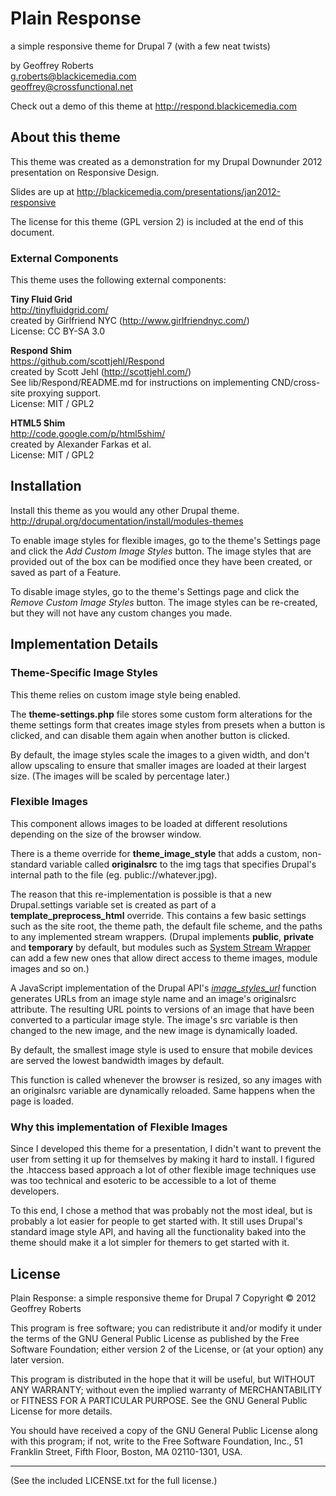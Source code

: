 # Plain Response

a simple responsive theme for Drupal 7 (with a few neat twists)

by Geoffrey Roberts  
g.roberts@blackicemedia.com  
geoffrey@crossfunctional.net

Check out a demo of this theme at http://respond.blackicemedia.com

## About this theme

This theme was created as a demonstration for my Drupal Downunder 2012 presentation 
on Responsive Design.

Slides are up at http://blackicemedia.com/presentations/jan2012-responsive

The license for this theme (GPL version 2) is included at the end of this document.

### External Components

This theme uses the following external components:

**Tiny Fluid Grid**  
http://tinyfluidgrid.com/  
created by Girlfriend NYC (http://www.girlfriendnyc.com/)  
License: CC BY-SA 3.0

**Respond Shim**  
https://github.com/scottjehl/Respond  
created by Scott Jehl (http://scottjehl.com/)  
See lib/Respond/README.md for instructions on implementing CND/cross-site proxying support.  
License: MIT / GPL2

**HTML5 Shim**  
http://code.google.com/p/html5shim/  
created by Alexander Farkas et al.  
License: MIT / GPL2

## Installation

Install this theme as you would any other Drupal theme.  
http://drupal.org/documentation/install/modules-themes

To enable image styles for flexible images, go to the theme's Settings page and 
click the _Add Custom Image Styles_ button.  The image styles that are provided out of 
the box can be modified once they have been created, or saved as part of a Feature.

To disable image styles, go to the theme's Settings page and 
click the _Remove Custom Image Styles_ button.  The image styles can be re-created, but 
they will not have any custom changes you made.

## Implementation Details

### Theme-Specific Image Styles

This theme relies on custom image style being enabled.

The **theme-settings.php** file stores some custom form alterations for the theme settings 
form that creates image styles from presets when a button is clicked, and can disable them 
again when another button is clicked.

By default, the image styles scale the images to a given width, and don't allow upscaling 
to ensure that smaller images are loaded at their largest size.  (The images will be scaled 
by percentage later.)

### Flexible Images

This component allows images to be loaded at different resolutions depending on the 
size of the browser window.

There is a theme override for __theme_image_style__ that adds a custom, non-standard 
variable called **originalsrc** to the img tags that specifies Drupal's internal path 
to the file (eg. public://whatever.jpg).

The reason that this re-implementation is possible is that a new Drupal.settings 
variable set is created as part of a __template_preprocess_html__ override. 
This contains a few basic settings such as the site root, the theme path, the default 
file scheme, and the paths to any implemented stream wrappers.  (Drupal implements 
__public__, __private__ and __temporary__ by default, but modules such as 
[System Stream Wrapper](http://drupal.org/project/system_stream_wrapper) can add a few 
new ones that allow direct access to theme images, module images and so on.)

A JavaScript implementation of the Drupal API's 
[_image_styles_url_](http://api.drupal.org/api/drupal/modules--image--image.module/function/image_style_url/7) 
function generates URLs from an image style name and an image's originalsrc attribute. 
The resulting URL points to versions of an image that have been converted to 
a particular image style.  The image's src variable is then changed to the new image, and 
the new image is dynamically loaded.

By default, the smallest image style is used to ensure that mobile devices are served the 
lowest bandwidth images by default.

This function is called whenever the browser is resized, so any images with an originalsrc 
variable are dynamically reloaded.  Same happens when the page is loaded.

### Why this implementation of Flexible Images

Since I developed this theme for a presentation, I didn't want to prevent the user from 
setting it up for themselves by making it hard to install.  I figured the .htaccess based 
approach a lot of other flexible image techniques use was too technical and esoteric to 
be accessible to a lot of theme developers.

To this end, I chose a method that was probably not the most ideal, but is probably a lot easier 
for people to get started with.  It still uses Drupal's standard image style API, and having 
all the functionality baked into the theme should make it a lot simpler for themers to get 
started with it.

## License

Plain Response: a simple responsive theme for Drupal 7
Copyright © 2012 Geoffrey Roberts

This program is free software; you can redistribute it and/or modify it under the terms 
of the GNU General Public License as published by the Free Software Foundation; either 
version 2 of the License, or (at your option) any later version.

This program is distributed in the hope that it will be useful, but WITHOUT ANY WARRANTY; 
without even the implied warranty of MERCHANTABILITY or FITNESS FOR A PARTICULAR PURPOSE. 
See the GNU General Public License for more details.

You should have received a copy of the GNU General Public License along with this program; 
if not, write to the Free Software Foundation, Inc., 51 Franklin Street, Fifth Floor, 
Boston, MA 02110-1301, USA.

----------------------------

(See the included LICENSE.txt for the full license.)

